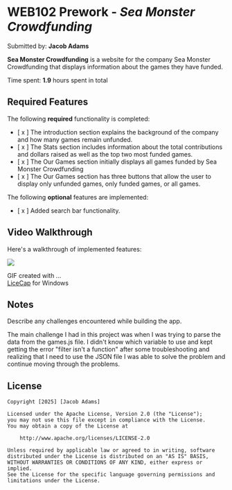 # WEB102 Prework - _Sea Monster Crowdfunding_

Submitted by: **Jacob Adams**

**Sea Monster Crowdfunding** is a website for the company Sea Monster Crowdfunding that displays information about the games they have funded.

Time spent: **1.9** hours spent in total

## Required Features

The following **required** functionality is completed:

- [ x ] The introduction section explains the background of the company and how many games remain unfunded.
- [ x ] The Stats section includes information about the total contributions and dollars raised as well as the top two most funded games.
- [ x ] The Our Games section initially displays all games funded by Sea Monster Crowdfunding
- [ x ] The Our Games section has three buttons that allow the user to display only unfunded games, only funded games, or all games.

The following **optional** features are implemented:

- [ x ] Added search bar functionality.

## Video Walkthrough

Here's a walkthrough of implemented features:

![]([https://github.com/Your_Repository_Name/Your_GIF_Name.gif](https://github.com/JacobA12/web102_prework/blob/main/assets/forSubmission.gif))

GIF created with ...  
[LiceCap](https://www.cockos.com/licecap/) for Windows

## Notes

Describe any challenges encountered while building the app.

The main challenge I had in this project was when I was trying to parse the data from the games.js file. I
didn't know which variable to use and kept getting the error "filter isn't a function" after some troubleshooting
and realizing that I need to use the JSON file I was able to solve the problem and continue moving through the problems.

## License

    Copyright [2025] [Jacob Adams]

    Licensed under the Apache License, Version 2.0 (the "License");
    you may not use this file except in compliance with the License.
    You may obtain a copy of the License at

        http://www.apache.org/licenses/LICENSE-2.0

    Unless required by applicable law or agreed to in writing, software
    distributed under the License is distributed on an "AS IS" BASIS,
    WITHOUT WARRANTIES OR CONDITIONS OF ANY KIND, either express or implied.
    See the License for the specific language governing permissions and
    limitations under the License.
